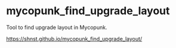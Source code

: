 # mycopunk_find_upgrade_layout
Tool to find upgrade layout in Mycopunk.

https://shnst.github.io/mycopunk_find_upgrade_layout/